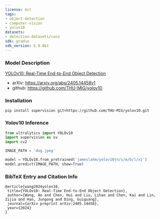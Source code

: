 ```yaml
---
license: mit
tags:
- object-detection
- computer-vision
- yolov10
datasets:
- detection-datasets/coco
sdk: gradio
sdk_version: 5.0.0b1
---
```


### Model Description
[YOLOv10: Real-Time End-to-End Object Detection](https://arxiv.org/abs/2405.14458v1)

- arXiv: https://arxiv.org/abs/2405.14458v1
- github: https://github.com/THU-MIG/yolov10

### Installation
```
pip install supervision git+https://github.com/THU-MIG/yolov10.git
```

### Yolov10 Inference
```python
from ultralytics import YOLOv10
import supervision as sv
import cv2

IMAGE_PATH = 'dog.jpeg'

model = YOLOv10.from_pretrained('jameslahm/yolov10{n/s/m/b/l/x}')
model.predict(IMAGE_PATH, show=True)
```

### BibTeX Entry and Citation Info
 ```
@article{wang2024yolov10,
  title={YOLOv10: Real-Time End-to-End Object Detection},
  author={Wang, Ao and Chen, Hui and Liu, Lihao and Chen, Kai and Lin, Zijia and Han, Jungong and Ding, Guiguang},
  journal={arXiv preprint arXiv:2405.14458},
  year={2024}
}
```